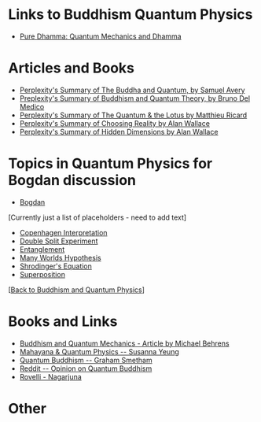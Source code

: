 # Links to Buddhism Quantum Physics


- [Pure Dhamma: Quantum Mechanics and Dhamma](https://puredhamma.net/quantum-mechanics-buddhism-buddha-dhamma/)


# Articles and Books
- [Perplexity's Summary of The Buddha and Quantum, by Samuel Avery](https://www.perplexity.ai/search/please-summarize-the-book-the-jt38poRnQgSJA18.jHGcXg#0)
- [Preplexity's Summary of Buddhism and Quantum Theory, by Bruno Del Medico](https://www.perplexity.ai/search/please-summarize-the-book-the-jt38poRnQgSJA18.jHGcXg#2)
- [Perplexity's Summary of The Quantum & the Lotus by Matthieu Ricard](https://www.perplexity.ai/search/please-summarize-the-book-the-jt38poRnQgSJA18.jHGcXg#3)
- [Perplexity's Summary of Choosing Reality by Alan Wallace](https://www.perplexity.ai/search/please-summarize-the-book-the-jt38poRnQgSJA18.jHGcXg#4)
- [Perplexity's Summary of Hidden Dimensions by Alan Wallace](https://www.perplexity.ai/search/please-summarize-the-book-the-jt38poRnQgSJA18.jHGcXg#5)


# Topics in Quantum Physics for Bogdan discussion

- [Bogdan](https://sukhavaho.github.io/bogdan)

[Currently just a list of placeholders - need to add text]

* [Copenhagen Interpretation](copenhagen.md)
* [Double Split Experiment](doubleslit.md)
* [Entanglement](entanglement.md)
* [Many Worlds Hypothesis](manyworlds.md)
* [Shrodinger's Equation](shrodinger.md)
* [Superposition](superposition.md)

[[Back to Buddhism and Quantum Physics](index.md)]

# Books and Links

- [Buddhism and Quantum Mechanics - Article by Michael Behrens](https://scienceandnonduality.com/article/buddhism-and-quantum-mechanics/)
- [Mahayana & Quantum Physics -- Susanna Yeung](https://www.buddhistdoor.net/features/mahayana-buddhism-and-quantum-physics-illusion-emptiness-and-reality/)
- [Quantum Buddhism -- Graham Smetham](https://www.amazon.com/Quantum-Buddhism-Emptiness-Interface-Philosophy/dp/1445294303)
- [Reddit -- Opinion on Quantum Buddhism](https://www.reddit.com/r/Buddhism/comments/unziyy/what_is_your_opinion_about_quantum_buddhism/)
- [Rovelli - Nagarjuna](https://www.templeton.org/news/what-does-a-1800-year-old-buddhist-classic-have-to-say-about-quantum-physics-and-the-nature-of-reality)

# Other

